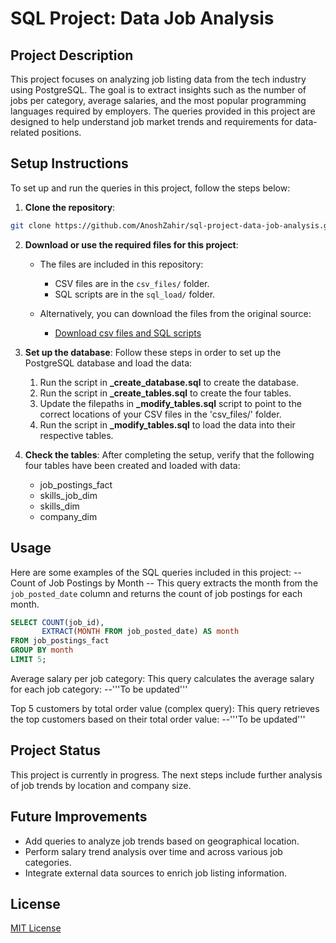 # SQL Project: Data Job Analysis

## Project Description
This project focuses on analyzing job listing data from the tech industry using PostgreSQL. The goal is to extract insights such as the number of jobs per category, average salaries, and the most popular programming languages required by employers. The queries provided in this project are designed to help understand job market trends and requirements for data-related positions.

## Setup Instructions
To set up and run the queries in this project, follow the steps below:

1. **Clone the repository**:
```bash
git clone https://github.com/AnoshZahir/sql-project-data-job-analysis.git
```

2. **Download or use the required files for this project**:

   - The files are included in this repository:
     - CSV files are in the `csv_files/` folder.
     - SQL scripts are in the `sql_load/` folder.
   
   - Alternatively, you can download the files from the original source:
     - [Download csv files and SQL scripts](lukeb.co/sql_project_csvs)

3. **Set up the database**: Follow these steps in order to set up the PostgreSQL database and load the data:
   1. Run the script in **_create_database.sql** to create the database.
   2. Run the script in **_create_tables.sql** to create the four tables.
   3. Update the filepaths in **_modify_tables.sql** script to point to the correct locations of your CSV files in the 'csv_files/' folder.
   4. Run the script in **_modify_tables.sql** to load the data into their respective tables.

4. **Check the tables**: After completing the setup, verify that the following four tables have been created and loaded with data:
   - job_postings_fact
   - skills_job_dim
   - skills_dim
   - company_dim

## Usage
Here are some examples of the SQL queries included in this project:
-- Count of Job Postings by Month
-- This query extracts the month from the `job_posted_date` column and returns the count of job postings for each month.
```sql
SELECT COUNT(job_id),
       EXTRACT(MONTH FROM job_posted_date) AS month
FROM job_postings_fact
GROUP BY month
LIMIT 5;
```

Average salary per job category: This query calculates the average salary for each job category:
--'''To be updated'''

Top 5 customers by total order value (complex query): This query retrieves the top customers based on their total order value:
--'''To be updated'''

## Project Status
This project is currently in progress. The next steps include further analysis of job trends by location and company size.

## Future Improvements
- Add queries to analyze job trends based on geographical location.
- Perform salary trend analysis over time and across various job categories.
- Integrate external data sources to enrich job listing information.

## License
[MIT License](https://opensource.org/licenses/MIT)